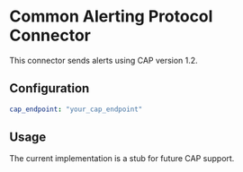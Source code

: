 # Common Alerting Protocol Connector

This connector sends alerts using CAP version 1.2.

## Configuration

```yaml
cap_endpoint: "your_cap_endpoint"
```

## Usage

The current implementation is a stub for future CAP support.
